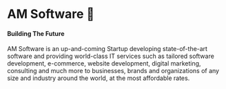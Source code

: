 # AM Software 👋
#### Building The Future

AM Software is an up-and-coming Startup developing state-of-the-art software and providing world-class IT services such as tailored software development, e-commerce, website development, digital marketing, consulting and much more to businesses, brands and organizations of any size and industry around the world, at the most affordable rates.


<!--
**AM-Software/AM-Software** is a ✨ _special_ ✨ repository because its `README.md` (this file) appears on your GitHub profile.

Here are some ideas to get you started:

- 🔭 I’m currently working on ...
- 🌱 I’m currently learning ...
- 👯 I’m looking to collaborate on ...
- 🤔 I’m looking for help with ...
- 💬 Ask me about ...
- 📫 How to reach me: ...
- 😄 Pronouns: ...
- ⚡ Fun fact: ...
-->
